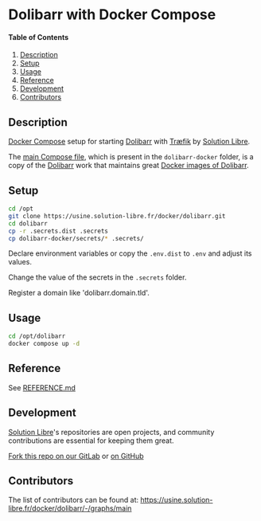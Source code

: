 # Dolibarr with Docker Compose

<!-- markdownlint-disable-next-line MD001 -->
#### Table of Contents

1. [Description](#description)
2. [Setup](#setup)
3. [Usage](#usage)
4. [Reference](#reference)
5. [Development](#development)
6. [Contributors](#contributors)

## Description

[Docker Compose](https://docs.docker.com/compose/) setup for starting [Dolibarr](https://www.dolibarr.org/)
with [Træfik](https://traefik.io/) by [Solution Libre].

The [main Compose file](https://usine.solution-libre.fr/docker/dolibarr/-/blob/main/dolibarr-docker/compose.yaml),
which is present in the `dolibarr-docker` folder, is a copy of the [Dolibarr](https://github.com/Dolibarr)
work that maintains great [Docker images of Dolibarr](https://github.com/Dolibarr/dolibarr-docker).

## Setup

```sh
cd /opt
git clone https://usine.solution-libre.fr/docker/dolibarr.git
cd dolibarr
cp -r .secrets.dist .secrets
cp dolibarr-docker/secrets/* .secrets/
```

Declare environment variables or copy the `.env.dist` to `.env` and adjust its values.

Change the value of the secrets in the `.secrets` folder.

Register a domain like 'dolibarr.domain.tld'.

## Usage

```sh
cd /opt/dolibarr
docker compose up -d
```

## Reference

See [REFERENCE.md](./REFERENCE.md)

## Development

[Solution Libre]'s repositories are open projects,
and community contributions are essential for keeping them great.

[Fork this repo on our GitLab](https://usine.solution-libre.fr/docker/dolibarr/-/forks/new) or
[on GitHub](https://github.com/solution-libre/docker-dolibarr/fork)

## Contributors

The list of contributors can be found at: <https://usine.solution-libre.fr/docker/dolibarr/-/graphs/main>

[Solution Libre]: https://www.solution-libre.fr
